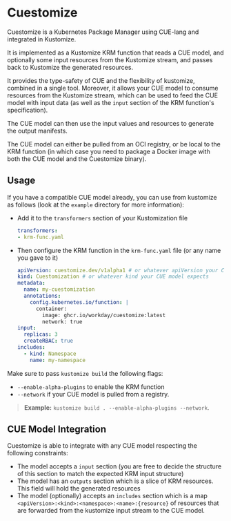 # Cuestomize
Cuestomize is a Kubernetes Package Manager using CUE-lang and integrated in Kustomize.

It is implemented as a Kustomize KRM function that reads a CUE model, and optionally some input resources from the Kustomize stream, and passes back to Kustomize the generated resources.

It provides the type-safety of CUE and the flexibility of kustomize, combined in a single tool.
Moreover, it allows your CUE model to consume resources from the Kustomize stream, which can be used to feed the CUE model with input data (as well as the `input` section of the KRM function's specification).

The CUE model can then use the input values and resources to generate the output manifests.

The CUE model can either be pulled from an OCI registry, or be local to the KRM function (in which case you need to package a Docker image with both the CUE model and the Cuestomize binary).

## Usage
If you have a compatible CUE model already, you can use from kustomize as follows (look at the `example` directory for more information):
- Add it to the `transformers` section of your Kustomization file
  ```yaml
  transformers:
  - krm-func.yaml
  ```
- Then configure the KRM function in the `krm-func.yaml` file (or any name you gave to it)
  ```yaml
  apiVersion: cuestomize.dev/v1alpha1 # or whatever apiVersion your CUE model expects
  kind: Cuestomization # or whatever kind your CUE model expects
  metadata:
    name: my-cuestomization
    annotations:
      config.kubernetes.io/function: |
        container:
          image: ghcr.io/workday/cuestomize:latest
          network: true
  input:
    replicas: 3
    createRBAC: true
  includes:
    - kind: Namespace
      name: my-namespace
  ```

Make sure to pass `kustomize build` the following flags:
- `--enable-alpha-plugins` to enable the KRM function
- `--network` if your CUE model is pulled from a registry.

> **Example:** `kustomize build . --enable-alpha-plugins --network`.

## CUE Model Integration
Cuestomize is able to integrate with any CUE model respecting the following constraints:
- The model accepts a `input` section (you are free to decide the structure of this section to match the expected KRM input structure)
- The model has an `outputs` section which is a slice of KRM resources. This field will hold the generated resources
- The model (optionally) accepts an `includes` section which is a map `<apiVersion>:<kind>:<namespace>:<name>:{resource}` of resources that are forwarded from the kustomize input stream to the CUE model.
